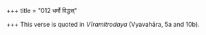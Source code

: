 +++
title = "012 धर्मो विद्धस्"

+++
This verse is quoted in *Vīramitrodaya* (Vyavahāra, 5a and 10b).


